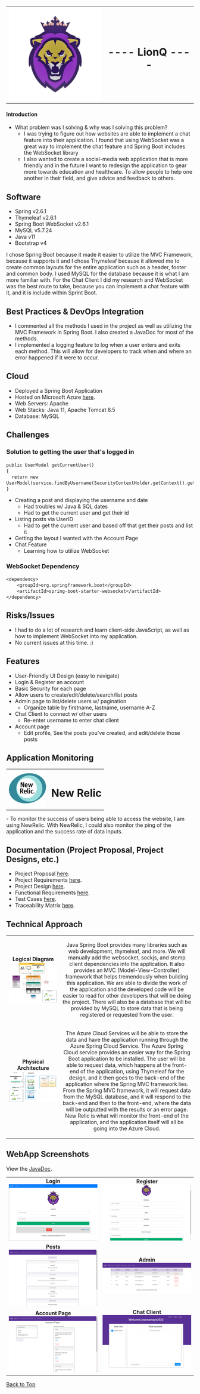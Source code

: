 <table>
        <td><img width="270" height="250" src="https://github.com/Maye456/LionQ/blob/main/src/main/resources/static/img/lionqlogo.png"/></td>
        <td align="center"><h1>---- LionQ ----</h1></td>
    </tr>
</table>

#### Introduction
- What problem was I solving & why was I solving this problem?
   - I was trying to figure out how websites are able to implement a chat feature into their application. I found that using WebSocket was a great way to implement the chat feature and Spring Boot includes the WebSocket library
   - I also wanted to create a social-media web application that is more friendly and in the future I want to redesign the application to gear more towards education and healthcare. To allow people to help one another in their field, and give advice and feedback to others. 

## Software
- Spring v2.6.1
- Thymeleaf v2.6.1
- Spring Boot WebSocket v2.6.1
- MySQL v5.7.24
- Java v11
- Bootstrap v4

I chose Spring Boot because it made it easier to utilize the MVC Framework, because it supports it and I chose Thymeleaf because it allowed me to create common layouts for the entire application such as a header, footer and common body. I used MySQL for the database because it is what I am more familiar with. For the Chat Client I did my research and WebSocket was the best route to take, because you can implement a chat feature with it, and it is include within Sprint Boot.

## Best Practices & DevOps Integration
- I commented all the methods I used in the project as well as utilizing the MVC Framework in Spring Boot. I also created a JavaDoc for most of the methods.
- I implemented a logging feature to log when a user enters and exits each method. This will allow for developers to track when and where an error happened if it were to occur.

## Cloud
- Deployed a Spring Boot Application
- Hosted on Microsoft Azure [here](https://lionqwebapp.azurewebsites.net/).
- Web Servers: Apache
- Web Stacks: Java 11, Apache Tomcat 8.5
- Database: MySQL

## Challenges
### Solution to getting the user that's logged in
```
public UserModel getCurrentUser()
{
  return new UserModel(service.findByUsername(SecurityContextHolder.getContext().getAuthentication().getName()));
}
```
- Creating a post and displaying the username and date
   - Had troubles w/ Java & SQL dates
   - Had to get the current user and get their id
- Listing posts via UserID
   - Had to get the current user and based off that get their posts and list it
- Getting the layout I wanted with the Account Page
- Chat Feature
   - Learning how to utilize WebSocket
### WebSocket Dependency
```
<dependency>
    <groupId>org.springframework.boot</groupId>
    <artifactId>spring-boot-starter-websocket</artifactId>
</dependency>
```

## Risks/Issues
- I had to do a lot of research and learn client-side JavaScript, as well as how to implement WebSocket into my application. 
- No current issues at this time. :)
       
## Features
- User-Friendly UI Design (easy to navigate)
- Login & Register an account
- Basic Security for each page
- Allow users to create/edit/delete/search/list posts
- Admin page to list/delete users w/ pagination
   - Organize table by firstname, lastname, username A-Z
- Chat Client to connect w/ other users
   - Re-enter username to enter chat client
- Account page
   - Edit profile, See the posts you've created, and edit/delete those posts

## Application Monitoring
<table>
        <td><img width="100" height="100" src="https://github.com/Maye456/LionQ/blob/main/documents/Images/newrelic.png"/></td>
        <td align="center"><h1>New Relic</h1></td>
    </tr>
</table>
- To monitor the success of users being able to access the website, I am using NewRelic. With NewRelic, I could also monitor the ping of the application and the success rate of data inputs.

## Documentation (Project Proposal, Project Designs, etc.)
- Project Proposal [here](https://github.com/Maye456/LionQ/blob/main/documents/Project%20Proposal.docx).
- Project Requirements [here](https://github.com/Maye456/LionQ/blob/main/documents/Project%20Requirements.docx).
- Project Design [here](https://github.com/Maye456/LionQ/blob/main/documents/Project%20Design.docx).
- Functional Requirements [here](https://github.com/Maye456/LionQ/blob/main/documents/Functional%20Requirements.xlsx).
- Test Cases [here](https://github.com/Maye456/LionQ/blob/main/documents/Test%20Cases.xlsx).
- Traceability Matrix [here](https://github.com/Maye456/LionQ/blob/main/documents/Traceability%20Matrix.xlsx).

## Technical Approach
<table>
    <tr>
        <td align="center"><b>Logical Diagram</b><br/><img src="https://github.com/Maye456/LionQ/blob/main/documents/Images/LogicalDiagram.png"/></td>
        <td align="center"><p>Java Spring Boot provides many libraries such as web development, thymeleaf, and more. We will manually add the websocket, sockjs, and stomp client dependencies into the application. It also provides an MVC (Model-View-Controller) framework that helps tremendously when building this application. We are able to divide the work of the application and the developed code will be easier to read for other developers that will be doing the project. There will also be a database that will be provided by MySQL to store data that is being registered or requested from the user.</p></td>
    </tr>
    <tr>
        <td align="center"><b>Physical Architecture</b><br/><img src="https://github.com/Maye456/LionQ/blob/main/documents/Images/PhysicalDiagram.png"/></td>
        <td align="center"><p>The Azure Cloud Services will be able to store the data and have the application running through the Azure Spring Cloud Service. The Azure Spring Cloud service provides an easier way for the Spring Boot application to be installed. The user will be able to request data, which happens at the front-end of the application, using Thymeleaf for the design, and it then goes to the back-end of the application where the Spring MVC framework lies. From the Spring MVC framework, it will request data from the MySQL database, and it will respond to the back-end and then to the front-end, where the data will be outputted with the results or an error page. New Relic is what will monitor the front-end of the application, and the application itself will all be going into the Azure Cloud.</p></td>
    </tr>
</table>

## WebApp Screenshots
View the [JavaDoc](https://htmlpreview.github.io/?https://github.com/Maye456/LionQ/blob/main/doc/index.html).
<table>
    <tr>
        <td align="center"><b>Login</b><br/><img src="https://github.com/Maye456/LionQ/blob/main/documents/Images/login.png"/></td>
        <td align="center"><b>Register</b><br/><img src="https://github.com/Maye456/LionQ/blob/main/documents/Images/register.png"/></td>
    </tr>
    <tr>
        <td align="center"><b>Posts</b><br/><img src="https://github.com/Maye456/LionQ/blob/main/documents/Images/posts.png"/></td>
        <td align="center"><b>Admin</b><br/><img src="https://github.com/Maye456/LionQ/blob/main/documents/Images/admin.png"/></td>
    </tr>
    <tr>
        <td align="center"><b>Account Page</b><br/><img src="https://github.com/Maye456/LionQ/blob/main/documents/Images/accountpage.png"/></td>
        <td align="center"><b>Chat Client</b><br/><img src="https://github.com/Maye456/LionQ/blob/main/documents/Images/chat.png"/></td>
    </tr>
</table>
             
[Back to Top](#introduction)
